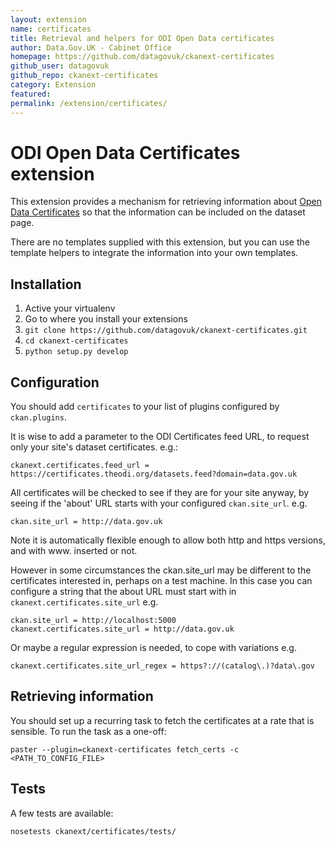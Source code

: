 ```yaml
---
layout: extension
name: certificates
title: Retrieval and helpers for ODI Open Data certificates
author: Data.Gov.UK - Cabinet Office
homepage: https://github.com/datagovuk/ckanext-certificates
github_user: datagovuk
github_repo: ckanext-certificates
category: Extension
featured: 
permalink: /extension/certificates/
---
```



ODI Open Data Certificates extension
====================================

This extension provides a mechanism for retrieving information about
[Open Data Certificates](https://certificates.theodi.org/) so that the
information can be included on the dataset page.

There are no templates supplied with this extension, but you can use the
template helpers to integrate the information into your own templates.

Installation
------------

1.  Active your virtualenv
2.  Go to where you install your extensions
3.  `git clone https://github.com/datagovuk/ckanext-certificates.git`
4.  `cd ckanext-certificates`
5.  `python setup.py develop`

Configuration
-------------

You should add `certificates` to your list of plugins configured by
`ckan.plugins`.

It is wise to add a parameter to the ODI Certificates feed URL, to
request only your site's dataset certificates. e.g.:

    ckanext.certificates.feed_url = https://certificates.theodi.org/datasets.feed?domain=data.gov.uk

All certificates will be checked to see if they are for your site
anyway, by seeing if the 'about' URL starts with your configured
`ckan.site_url`. e.g.

    ckan.site_url = http://data.gov.uk

Note it is automatically flexible enough to allow both http and https
versions, and with www. inserted or not.

However in some circumstances the ckan.site\_url may be different to the
certificates interested in, perhaps on a test machine. In this case you
can configure a string that the about URL must start with in
`ckanext.certificates.site_url` e.g.

    ckan.site_url = http://localhost:5000
    ckanext.certificates.site_url = http://data.gov.uk

Or maybe a regular expression is needed, to cope with variations e.g.

    ckanext.certificates.site_url_regex = https?://(catalog\.)?data\.gov

Retrieving information
----------------------

You should set up a recurring task to fetch the certificates at a rate
that is sensible. To run the task as a one-off:

    paster --plugin=ckanext-certificates fetch_certs -c <PATH_TO_CONFIG_FILE>

Tests
-----

A few tests are available:

    nosetests ckanext/certificates/tests/

